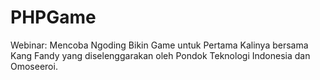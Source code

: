 # PHPGame
Webinar: Mencoba Ngoding Bikin Game untuk Pertama Kalinya bersama Kang Fandy yang diselenggarakan oleh Pondok Teknologi Indonesia dan Omoseeroi.
